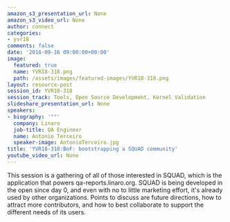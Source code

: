 ```yaml
---
amazon_s3_presentation_url: None
amazon_s3_video_url: None
author: connect
categories:
- yvr18
comments: false
date: '2018-09-16 09:00:00+00:00'
image:
  featured: true
  name: YVR18-318.png
  path: /assets/images/featured-images/YVR18-318.png
layout: resource-post
session_id: YVR18-318
session_track: Tools, Open Source Development, Kernel Validation
slideshare_presentation_url: None
speakers:
- biography: '""'
  company: Linaro
  job-title: QA Engineer
  name: Antonio Terceiro
  speaker-image: AntonioTerceiro.jpg
title: 'YVR18-318:BoF: bootstrapping a SQUAD community'
youtube_video_url: None
---
```


This session is a gathering of all of those interested in SQUAD, which is the application that powers qa-reports.linaro.org. SQUAD is being developed in the open since day 0, and even with no to little marketing effort, it's already used by other organizations. Points to discuss are future directions, how to attract more contributors, and how to best collaborate to support the different needs of its users.